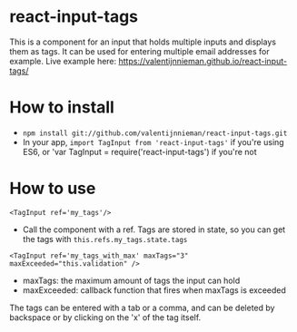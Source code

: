 # react-input-tags

This is a component for an input that holds multiple inputs and displays them as tags. It can be used for entering multiple email addresses for example. Live example here: https://valentijnnieman.github.io/react-input-tags/

# How to install
- `npm install git://github.com/valentijnnieman/react-input-tags.git`
- In your app, `import TagInput from 'react-input-tags'` if you're using ES6, or 'var TagInput = require('react-input-tags') if you're not


# How to use

`<TagInput ref='my_tags'/>`
- Call the component with a ref. Tags are stored in state, so you can get the tags with `this.refs.my_tags.state.tags`

`<TagInput ref='my_tags_with_max' maxTags="3" maxExceeded="this.validation" />`
- maxTags: the maximum amount of tags the input can hold
- maxExceeded: callback function that fires when maxTags is exceeded

The tags can be entered with a tab or a comma, and can be deleted by backspace or by clicking on the 'x' of the tag itself.
